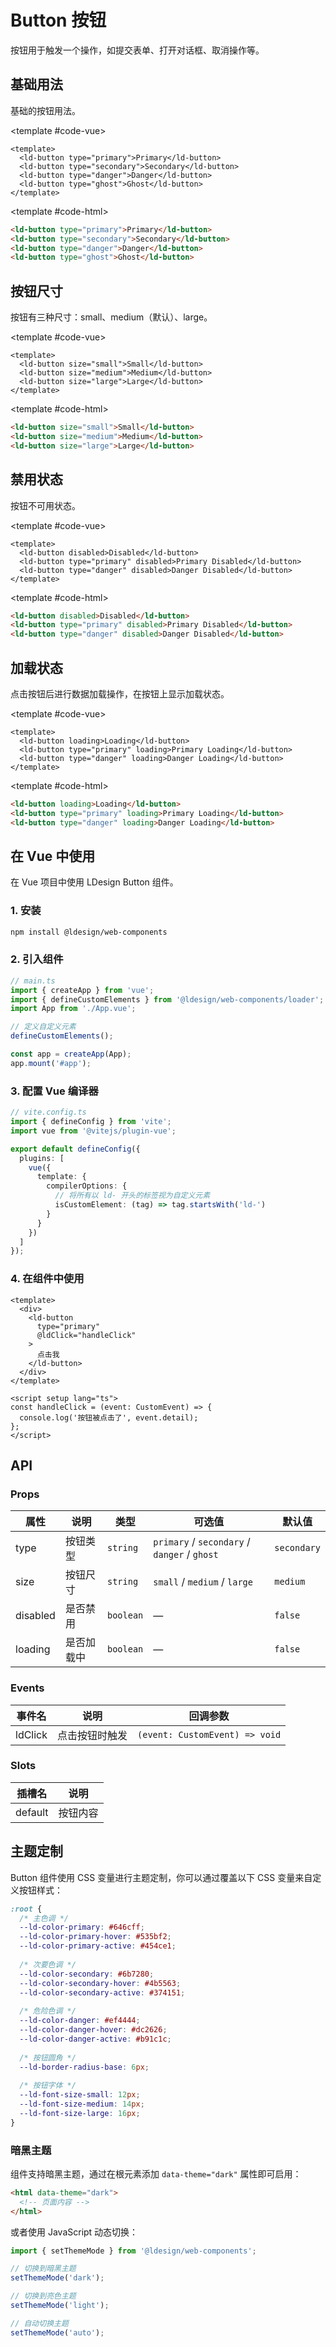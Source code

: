 # Button 按钮

按钮用于触发一个操作，如提交表单、打开对话框、取消操作等。

## 基础用法

基础的按钮用法。

<ComponentDemo title="基础按钮" description="Button 组件提供了四种基础类型：primary、secondary、danger 和 ghost。">
  <template #demo>
    <ld-button type="primary">Primary</ld-button>
    <ld-button type="secondary">Secondary</ld-button>
    <ld-button type="danger">Danger</ld-button>
    <ld-button type="ghost">Ghost</ld-button>
  </template>
  
  <template #code-vue>

```vue
<template>
  <ld-button type="primary">Primary</ld-button>
  <ld-button type="secondary">Secondary</ld-button>
  <ld-button type="danger">Danger</ld-button>
  <ld-button type="ghost">Ghost</ld-button>
</template>
```

  </template>
  
  <template #code-html>

```html
<ld-button type="primary">Primary</ld-button>
<ld-button type="secondary">Secondary</ld-button>
<ld-button type="danger">Danger</ld-button>
<ld-button type="ghost">Ghost</ld-button>
```

  </template>
</ComponentDemo>

## 按钮尺寸

按钮有三种尺寸：small、medium（默认）、large。

<ComponentDemo title="按钮尺寸" description="通过设置 size 属性来配置按钮的尺寸。">
  <template #demo>
    <ld-button size="small">Small</ld-button>
    <ld-button size="medium">Medium</ld-button>
    <ld-button size="large">Large</ld-button>
  </template>
  
  <template #code-vue>

```vue
<template>
  <ld-button size="small">Small</ld-button>
  <ld-button size="medium">Medium</ld-button>
  <ld-button size="large">Large</ld-button>
</template>
```

  </template>
  
  <template #code-html>

```html
<ld-button size="small">Small</ld-button>
<ld-button size="medium">Medium</ld-button>
<ld-button size="large">Large</ld-button>
```

  </template>
</ComponentDemo>

## 禁用状态

按钮不可用状态。

<ComponentDemo title="禁用状态" description="添加 disabled 属性即可让按钮处于不可用状态。">
  <template #demo>
    <ld-button disabled>Disabled</ld-button>
    <ld-button type="primary" disabled>Primary Disabled</ld-button>
    <ld-button type="danger" disabled>Danger Disabled</ld-button>
  </template>
  
  <template #code-vue>

```vue
<template>
  <ld-button disabled>Disabled</ld-button>
  <ld-button type="primary" disabled>Primary Disabled</ld-button>
  <ld-button type="danger" disabled>Danger Disabled</ld-button>
</template>
```

  </template>
  
  <template #code-html>

```html
<ld-button disabled>Disabled</ld-button>
<ld-button type="primary" disabled>Primary Disabled</ld-button>
<ld-button type="danger" disabled>Danger Disabled</ld-button>
```

  </template>
</ComponentDemo>

## 加载状态

点击按钮后进行数据加载操作，在按钮上显示加载状态。

<ComponentDemo title="加载状态" description="添加 loading 属性即可让按钮处于加载状态。">
  <template #demo>
    <ld-button loading>Loading</ld-button>
    <ld-button type="primary" loading>Primary Loading</ld-button>
    <ld-button type="danger" loading>Danger Loading</ld-button>
  </template>
  
  <template #code-vue>

```vue
<template>
  <ld-button loading>Loading</ld-button>
  <ld-button type="primary" loading>Primary Loading</ld-button>
  <ld-button type="danger" loading>Danger Loading</ld-button>
</template>
```

  </template>
  
  <template #code-html>

```html
<ld-button loading>Loading</ld-button>
<ld-button type="primary" loading>Primary Loading</ld-button>
<ld-button type="danger" loading>Danger Loading</ld-button>
```

  </template>
</ComponentDemo>

## 在 Vue 中使用

在 Vue 项目中使用 LDesign Button 组件。

### 1. 安装

```bash
npm install @ldesign/web-components
```

### 2. 引入组件

```typescript
// main.ts
import { createApp } from 'vue';
import { defineCustomElements } from '@ldesign/web-components/loader';
import App from './App.vue';

// 定义自定义元素
defineCustomElements();

const app = createApp(App);
app.mount('#app');
```

### 3. 配置 Vue 编译器

```typescript
// vite.config.ts
import { defineConfig } from 'vite';
import vue from '@vitejs/plugin-vue';

export default defineConfig({
  plugins: [
    vue({
      template: {
        compilerOptions: {
          // 将所有以 ld- 开头的标签视为自定义元素
          isCustomElement: (tag) => tag.startsWith('ld-')
        }
      }
    })
  ]
});
```

### 4. 在组件中使用

```vue
<template>
  <div>
    <ld-button 
      type="primary" 
      @ldClick="handleClick"
    >
      点击我
    </ld-button>
  </div>
</template>

<script setup lang="ts">
const handleClick = (event: CustomEvent) => {
  console.log('按钮被点击了', event.detail);
};
</script>
```

## API

### Props

| 属性 | 说明 | 类型 | 可选值 | 默认值 |
|------|------|------|--------|--------|
| type | 按钮类型 | `string` | `primary` / `secondary` / `danger` / `ghost` | `secondary` |
| size | 按钮尺寸 | `string` | `small` / `medium` / `large` | `medium` |
| disabled | 是否禁用 | `boolean` | — | `false` |
| loading | 是否加载中 | `boolean` | — | `false` |

### Events

| 事件名 | 说明 | 回调参数 |
|--------|------|----------|
| ldClick | 点击按钮时触发 | `(event: CustomEvent) => void` |

### Slots

| 插槽名 | 说明 |
|--------|------|
| default | 按钮内容 |

## 主题定制

Button 组件使用 CSS 变量进行主题定制，你可以通过覆盖以下 CSS 变量来自定义按钮样式：

```css
:root {
  /* 主色调 */
  --ld-color-primary: #646cff;
  --ld-color-primary-hover: #535bf2;
  --ld-color-primary-active: #454ce1;
  
  /* 次要色调 */
  --ld-color-secondary: #6b7280;
  --ld-color-secondary-hover: #4b5563;
  --ld-color-secondary-active: #374151;
  
  /* 危险色调 */
  --ld-color-danger: #ef4444;
  --ld-color-danger-hover: #dc2626;
  --ld-color-danger-active: #b91c1c;
  
  /* 按钮圆角 */
  --ld-border-radius-base: 6px;
  
  /* 按钮字体 */
  --ld-font-size-small: 12px;
  --ld-font-size-medium: 14px;
  --ld-font-size-large: 16px;
}
```

### 暗黑主题

组件支持暗黑主题，通过在根元素添加 `data-theme="dark"` 属性即可启用：

```html
<html data-theme="dark">
  <!-- 页面内容 -->
</html>
```

或者使用 JavaScript 动态切换：

```javascript
import { setThemeMode } from '@ldesign/web-components';

// 切换到暗黑主题
setThemeMode('dark');

// 切换到亮色主题
setThemeMode('light');

// 自动切换主题
setThemeMode('auto');
```

